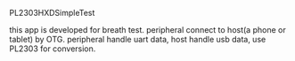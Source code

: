 PL2303HXDSimpleTest

this app is developed for breath test. peripheral connect to host(a phone or tablet) by OTG.
peripheral handle uart data, host handle usb data, use PL2303 for conversion.
